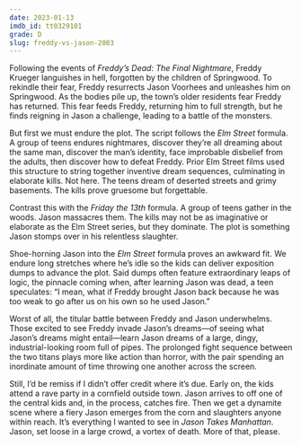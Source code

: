 ```yaml
---
date: 2023-01-13
imdb_id: tt0329101
grade: D
slug: freddy-vs-jason-2003
---
```


Following the events of <span data-imdb-id="tt0101917">_Freddy’s Dead: The Final Nightmare_</span>, Freddy Krueger languishes in hell, forgotten by the children of Springwood. To rekindle their fear, Freddy resurrects Jason Voorhees and unleashes him on Springwood. As the bodies pile up, the town’s older residents fear Freddy has returned. This fear feeds Freddy, returning him to full strength, but he finds reigning in Jason a challenge, leading to a battle of the monsters.

<!-- end -->

But first we must endure the plot. The script follows the _Elm Street_ formula. A group of teens endures nightmares, discover they’re all dreaming about the same man, discover the man’s identity, face improbable disbelief from the adults, then discover how to defeat Freddy. Prior Elm Street films used this structure to string together inventive dream sequences, culminating in elaborate kills. Not here. The teens dream of deserted streets and grimy basements. The kills prove gruesome but forgettable.

Contrast this with the _Friday the 13th_ formula. A group of teens gather in the woods. Jason massacres them. The kills may not be as imaginative or elaborate as the Elm Street series, but they dominate. The plot is something Jason stomps over in his relentless slaughter.

Shoe-horning Jason into the _Elm Street_ formula proves an awkward fit. We endure long stretches where he’s idle so the kids can deliver exposition dumps to advance the plot. Said dumps often feature extraordinary leaps of logic, the pinnacle coming when, after learning Jason was dead, a teen speculates: “I mean, what if Freddy brought Jason back because he was too weak to go after us on his own so he used Jason.”

Worst of all, the titular battle between Freddy and Jason underwhelms. Those excited to see Freddy invade Jason’s dreams—of seeing what Jason’s dreams might entail—learn Jason dreams of a large, dingy, industrial-looking room full of pipes. The prolonged fight sequence between the two titans plays more like action than horror, with the pair spending an inordinate amount of time throwing one another across the screen.

Still, I’d be remiss if I didn’t offer credit where it’s due. Early on, the kids attend a rave party in a cornfield outside town. Jason arrives to off one of the central kids and, in the process, catches fire. Then we get a dynamite scene where a fiery Jason emerges from the corn and slaughters anyone within reach. It’s everything I wanted to see in <span data-imdb-id="tt0097388">_Jason Takes Manhattan_</span>. Jason, set loose in a large crowd, a vortex of death. More of that, please.

